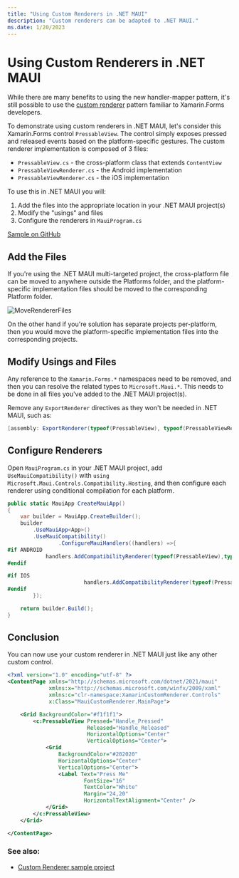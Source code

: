 ```yaml
---
title: "Using Custom Renderers in .NET MAUI"
description: "Custom renderers can be adapted to .NET MAUI."
ms.date: 1/20/2023
---
```


# Using Custom Renderers in .NET MAUI

While there are many benefits to using the new handler-mapper pattern, it's still possible to use the [custom renderer](https://docs.microsoft.com/xamarin/xamarin-forms/app-fundamentals/custom-renderer/) pattern familiar to Xamarin.Forms developers.

To demonstrate using custom renderers in .NET MAUI, let's consider this Xamarin.Forms control `PressableView`. The control simply exposes pressed and released events based on the platform-specific gestures. The custom renderer implementation is composed of 3 files:

- `PressableView.cs` - the cross-platform class that extends `ContentView`
- `PressableViewRenderer.cs` - the Android implementation
- `PressableViewRenderer.cs` - the iOS implementation

To use this in .NET MAUI you will:

1. Add the files into the appropriate location in your .NET MAUI project(s)
2. Modify the "usings" and files
3. Configure the renderers in `MauiProgram.cs`

[Sample on GitHub][0]

## Add the Files

If you're using the .NET MAUI multi-targeted project, the cross-platform file can be moved to anywhere outside the Platforms folder, and the platform-specific implementation files should be moved to the corresponding Platform folder.

![MoveRendererFiles](https://user-images.githubusercontent.com/41873/166120451-2833eb95-2a71-4caa-bd29-3f7e8b53f470.png)

On the other hand if you're solution has separate projects per-platform, then you would move the platform-specific implementation files into the corresponding projects.

## Modify Usings and Files

Any reference to the `Xamarin.Forms.*` namespaces need to be removed, and then you can resolve the related types to `Microsoft.Maui.*`. This needs to be done in all files you've added to the .NET MAUI project(s).

Remove any `ExportRenderer` directives as they won't be needed in .NET MAUI, such as:

```csharp
[assembly: ExportRenderer(typeof(PressableView), typeof(PressableViewRenderer))]
```

## Configure Renderers

Open `MauiProgram.cs` in your .NET MAUI project, add `UseMauiCompatibility()` with `using Microsoft.Maui.Controls.Compatibility.Hosting`, and then configure each renderer using conditional compilation for each platform.

```csharp
public static MauiApp CreateMauiApp()
{
    var builder = MauiApp.CreateBuilder();
    builder
        .UseMauiApp<App>()
        .UseMauiCompatibility()
                .ConfigureMauiHandlers((handlers) =>{
#if ANDROID
            handlers.AddCompatibilityRenderer(typeof(PressableView),typeof(XamarinCustomRenderer.Droid.Renderers.PressableViewRenderer));
#endif

#if IOS
                        handlers.AddCompatibilityRenderer(typeof(PressableView), typeof(XamarinCustomRenderer.iOS.Renderers.PressableViewRenderer));
#endif
        });

    return builder.Build();
}
```

## Conclusion

You can now use your custom renderer in .NET MAUI just like any other custom control.

```xml
<?xml version="1.0" encoding="utf-8" ?>
<ContentPage xmlns="http://schemas.microsoft.com/dotnet/2021/maui"
             xmlns:x="http://schemas.microsoft.com/winfx/2009/xaml"
             xmlns:c="clr-namespace:XamarinCustomRenderer.Controls"
             x:Class="MauiCustomRenderer.MainPage">

    <Grid BackgroundColor="#f1f1f1">
        <c:PressableView Pressed="Handle_Pressed"
                         Released="Handle_Released"
                         HorizontalOptions="Center"
                         VerticalOptions="Center">
            <Grid
                BackgroundColor="#202020"
                HorizontalOptions="Center"
                VerticalOptions="Center">
                <Label Text="Press Me"
                        FontSize="16"
                        TextColor="White"
                        Margin="24,20"
                        HorizontalTextAlignment="Center" />
            </Grid>
        </c:PressableView>
    </Grid>

</ContentPage>
```

### See also:

* [Custom Renderer sample project][0]

[0]: https://github.com/dotnet/maui-samples/Upgrading/CustomRenderer
